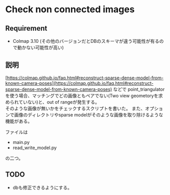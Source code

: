 # Check non connected images

## Requirement
- Colmap 3.10 (その他のバージョンだとDBのスキーマが違う可能性が有るので動かない可能性が高い)

## 説明
[https://colmap.github.io/faq.html#reconstruct-sparse-dense-model-from-known-camera-poses](https://colmap.github.io/faq.html#reconstruct-sparse-dense-model-from-known-camera-poses) などで point_triangulator を使う場合、マッチングでどの画像ともペアでない(Two view geometoryを求められていない)と、out of rangeが発生する。  
そのような画像が無いかをチェックするスクリプトを書いた。
また、オプションで画像のディレクトリやsparse modelがそのような画像を取り除けるような機能がある。

ファイルは  
- main.py
- read_write_model.py

の二つ。

## TODO
- dbも修正できるようにする。
